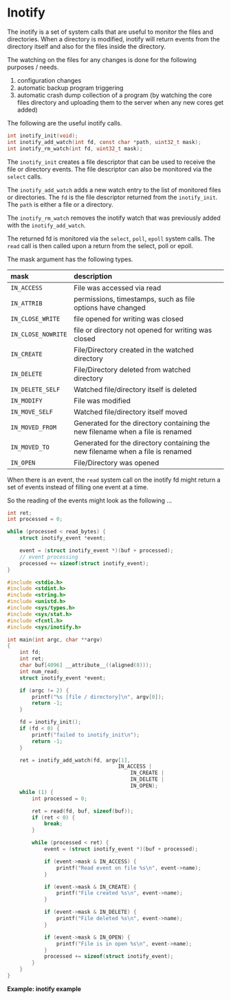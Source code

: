 # Inotify

The inotify is a set of system calls that are useful to monitor the files and directories. When a directory is modified, inotify will return events from the directory itself and also for the files inside the directory.

The watching on the files for any changes is done for the following purposes \/ needs.

1. configuration changes
2. automatic backup program triggering
3. automatic crash dump collection of a program \(by watching the core files directory and uploading them to the server when any new cores get added\)

The following are the useful inotify calls.

```C
int inotify_init(void);
int inotify_add_watch(int fd, const char *path, uint32_t mask);
int inotify_rm_watch(int fd, uint32_t mask);
```

The `inotify_init` creates a file descriptor that can be used to receive the file or directory events. The file descriptor can also be monitored via the `select` calls.

The `inotify_add_watch` adds a new watch entry to the list of monitored files or directories. The `fd` is the file descriptor returned from the `inotify_init`. The `path` is either a file or a directory. 

The `inotify_rm_watch` removes the inotify watch that was previously added with the `inotify_add_watch`.

The returned fd is monitored via the `select`, `poll`, `epoll` system calls. The `read` call is then called upon a return from the select, poll or epoll.

The mask argument has the following types.

| mask | description |
| :--- | :--- |
| `IN_ACCESS` | File was accessed via read |
| `IN_ATTRIB` | permissions, timestamps, such as file options have changed |
| `IN_CLOSE_WRITE` | file opened for writing was closed |
| `IN_CLOSE_NOWRITE` | file or directory not opened for writing was closed |
| `IN_CREATE` | File\/Directory created in the watched directory |
| `IN_DELETE` | File\/Directory deleted from watched directory |
| `IN_DELETE_SELF` | Watched file\/directory itself is deleted |
| `IN_MODIFY` | File was modified |
| `IN_MOVE_SELF` | Watched file\/directory itself moved |
| `IN_MOVED_FROM` | Generated for the directory containing the new filename when a file is renamed |
| `IN_MOVED_TO` | Generated for the directory containing the new filename when a file is renamed |
| `IN_OPEN` | File\/Directory was opened |

When there is an event, the `read` system call on the inotify fd might return a set of events instead of filling one event at a time.

So the reading of the events might look as the following ...

```c
int ret;
int processed = 0;

while (processed < read_bytes) {
    struct inotify_event *event;

    event = (struct inotify_event *)(buf + processed);
    // event processing
    processed += sizeof(struct inotify_event);
}
```

```c
#include <stdio.h>
#include <stdint.h>
#include <string.h>
#include <unistd.h>
#include <sys/types.h>
#include <sys/stat.h>
#include <fcntl.h>
#include <sys/inotify.h>

int main(int argc, char **argv)
{
    int fd;
    int ret;
    char buf[4096] __attribute__((aligned(8)));
    int num_read;
    struct inotify_event *event;

    if (argc != 2) {
        printf("%s [file / directory]\n", argv[0]);
        return -1;
    }

    fd = inotify_init();
    if (fd < 0) {
        printf("failed to inotify_init\n");
        return -1;
    }

    ret = inotify_add_watch(fd, argv[1],
                                    IN_ACCESS |
                                        IN_CREATE |
                                        IN_DELETE |
                                        IN_OPEN);
    while (1) {
        int processed = 0;

        ret = read(fd, buf, sizeof(buf));
        if (ret < 0) {
            break;
        }

        while (processed < ret) {
            event = (struct inotify_event *)(buf + processed);

            if (event->mask & IN_ACCESS) {
                printf("Read event on file %s\n", event->name);
            }

            if (event->mask & IN_CREATE) {
                printf("File created %s\n", event->name);
            }

            if (event->mask & IN_DELETE) {
                printf("File deleted %s\n", event->name);
            }

            if (event->mask & IN_OPEN) {
                printf("File is in open %s\n", event->name);
            }
            processed += sizeof(struct inotify_event);
        }
    }
}
```

**Example: inotify example**

